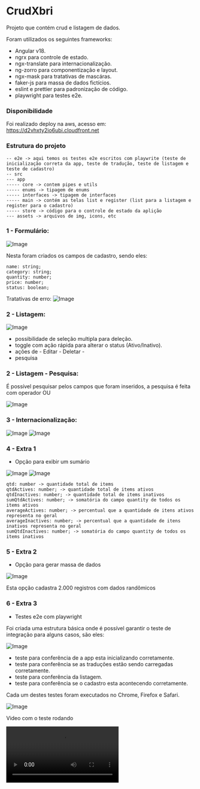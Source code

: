 # CrudXbri

Projeto que contém crud e listagem de dados.

Foram utilizados os seguintes frameworks:

- Angular v18.
- ngrx para controle de estado.
- ngx-translate para internacionalização.
- ng-zorro para componentização e layout.
- ngx-mask para tratativas de mascáras.
- faker-js para massa de dados fictícios.
- eslint e prettier para padronização de código.
- playwright para testes e2e.

### Disponibilidade

Foi realizado deploy na aws, acesso em: https://d2vhxty2io6ubi.cloudfront.net

### Estrutura do projeto

```
-- e2e -> aqui temos os testes e2e escritos com playwrite (teste de inicialização correta da app, teste de tradução, teste de listagem e teste de cadastro)
-- src
--- app
----- core -> contem pipes e utils
----- enums -> tipagem de enums
----- interfaces -> tipagem de interfaces
----- main -> contém as telas list e register (list para a listagem e register para o cadastro)
----- store -> código para o controle de estado da aplição
--- assets -> arquivos de img, icons, etc
```

### 1 - Formulário:

![Image](https://github.com/user-attachments/assets/e91fe8ea-c74b-424e-80c3-ab02a1b91fb7)

Nesta foram criados os campos de cadastro, sendo eles:

```
name: string;
category: string;
quantity: number;
price: number;
status: boolean;
```

Tratativas de erro:
![Image](https://github.com/user-attachments/assets/710d668b-21f7-4bda-884a-f4adbbb1df61)

### 2 - Listagem:

![Image](https://github.com/user-attachments/assets/7b0a8950-acc6-4e55-a922-4cffe9e8653b)

- possibilidade de seleção multipla para deleção.
- toggle com ação rápida para alterar o status (Ativo/Inativo).
- ações de - Editar - Deletar -
- pesquisa

### 2 - Listagem - Pesquisa:

É possível pesquisar pelos campos que foram inseridos, a pesquisa é feita com operador OU

![Image](https://github.com/user-attachments/assets/4def0aee-e2fb-45c8-a5ea-72564f0012b3)

### 3 - Internacionalização:

![Image](https://github.com/user-attachments/assets/90e55db1-c16c-4c3b-83c4-a80000098530)
![Image](https://github.com/user-attachments/assets/691858de-9300-4fe7-b109-2e6c60afeb45)

### 4 - Extra 1

- Opção para exibir um sumário

![Image](https://github.com/user-attachments/assets/10303c8a-59f3-4ed7-9fc9-dd3f80a675ae)
![Image](https://github.com/user-attachments/assets/47b5d362-fbc8-4e34-9ad0-a01929d1fbbc)

```
qtd: number -> quantidade total de items
qtdActives: number; -> quantidade total de items ativos
qtdInactives: number; -> quantidade total de items inativos
sumQtdActives: number; -> somatória do campo quantity de todos os items ativos
averageActives: number; -> percentual que a quantidade de itens ativos representa no geral
averageInactives: number; -> percentual que a quantidade de itens inativos representa no geral
sumQtdInactives: number; -> somatória do campo quantity de todos os items inativos
```

### 5 - Extra 2

- Opção para gerar massa de dados

![Image](https://github.com/user-attachments/assets/f3b89a07-2a2e-4d84-98be-c66efabdbaa6)

Esta opção cadastra 2.000 registros com dados randômicos

### 6 - Extra 3

- Testes e2e com playwright

Foi criada uma estrutura básica onde é possível garantir o teste de integração para alguns casos, são eles:

![Image](https://github.com/user-attachments/assets/87eb7c0f-a7f8-4cbc-9ec0-402823730877)

- teste para conferência de a app esta inicializando corretamente.
- teste para conferência se as traduções estão sendo carregadas corretamente.
- teste para conferência da listagem.
- teste para conferência se o cadastro esta acontecendo corretamente.

Cada um destes testes foram executados no Chrome, Firefox e Safari.

![Image](https://github.com/user-attachments/assets/829240f2-73f1-4a1d-a82e-3c0c2bd35d06)

Video com o teste rodando

<video src="https://github.com/user-attachments/assets/ebb3eacb-cdf5-4ab3-95dc-a3704825da2d
" controls="controls" style="max-width: 100%; height: auto;">
Your browser does not support the video tag.
</video>
